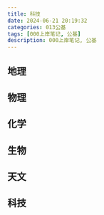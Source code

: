 ```yaml
---
title: 科技
date: 2024-06-21 20:19:32
categories: 013公基
tags: [000上岸笔记, 公基]
description: 000上岸笔记, 公基
---
```

## 地理
## 物理
## 化学
## 生物
## 天文
## 科技
